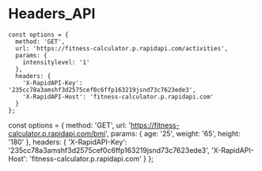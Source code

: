 # Headers_API
```
const options = {
  method: 'GET',
  url: 'https://fitness-calculator.p.rapidapi.com/activities',
  params: {
    intensitylevel: '1'
  },
  headers: {
    'X-RapidAPI-Key': '235cc78a3amshf3d2575cef0c6ffp163219jsnd73c7623ede3',
    'X-RapidAPI-Host': 'fitness-calculator.p.rapidapi.com'
  }
};

```
const options = {
  method: 'GET',
  url: 'https://fitness-calculator.p.rapidapi.com/bmi',
  params: {
    age: '25',
    weight: '65',
    height: '180'
  },
  headers: {
    'X-RapidAPI-Key': '235cc78a3amshf3d2575cef0c6ffp163219jsnd73c7623ede3',
    'X-RapidAPI-Host': 'fitness-calculator.p.rapidapi.com'
  }
};
```


